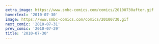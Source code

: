 ```yaml
---
extra_image: https://www.smbc-comics.com/comics/20100730after.gif
hovertext: '2010-07-30'
image: https://www.smbc-comics.com/comics/20100730.gif
next_comic: '2010-07-31'
prev_comic: '2010-07-29'
title: '2010-07-30'
---
```


